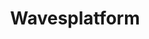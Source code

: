 ---
title: Wavesplatform
crosslinks:
- CryptoCurrency
- WavesCommunity
- ethereum
- Augur
- StarWarsMarketplace
- autotldr
- Monero
- icocrypto
- Wagerr
---